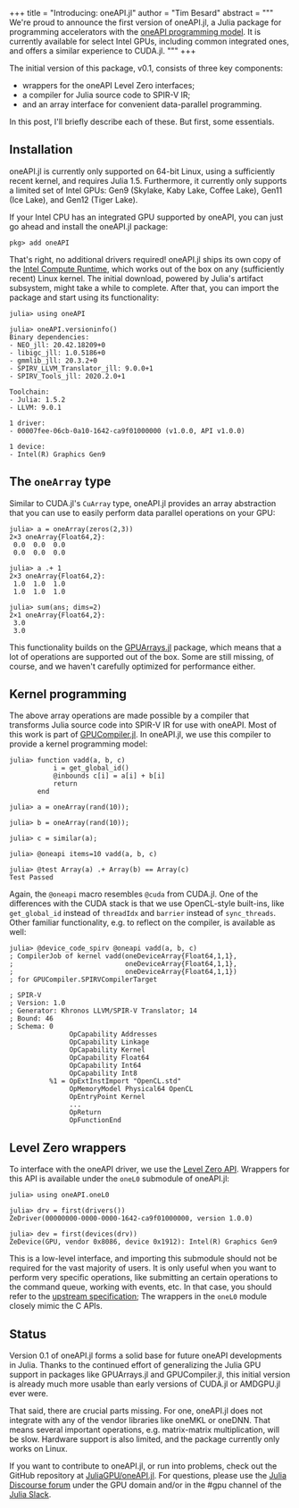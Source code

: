 +++
title = "Introducing: oneAPI.jl"
author = "Tim Besard"
abstract = """
    We're proud to announce the first version of oneAPI.jl, a Julia package for programming
    accelerators with the [oneAPI programming model](https://www.oneapi.com/). It is currently
    available for select Intel GPUs, including common integrated ones, and offers a similar
    experience to CUDA.jl.
    """
+++


The initial version of this package, v0.1, consists of three key components:
- wrappers for the oneAPI Level Zero interfaces;
- a compiler for Julia source code to SPIR-V IR;
- and an array interface for convenient data-parallel programming.

In this post, I'll briefly describe each of these. But first, some essentials.


## Installation

oneAPI.jl is currently only supported on 64-bit Linux, using a sufficiently recent kernel,
and requires Julia 1.5. Furthermore, it currently only supports a limited set of Intel GPUs:
Gen9 (Skylake, Kaby Lake, Coffee Lake), Gen11 (Ice Lake), and Gen12 (Tiger Lake).

If your Intel CPU has an integrated GPU supported by oneAPI, you can just go ahead and
install the oneAPI.jl package:

```
pkg> add oneAPI
```

That's right, no additional drivers required! oneAPI.jl ships its own copy of the [Intel
Compute Runtime](https://github.com/intel/compute-runtime), which works out of the box on
any (sufficiently recent) Linux kernel. The initial download, powered by Julia's artifact
subsystem, might take a while to complete. After that, you can import the package and start
using its functionality:

```julia-repl
julia> using oneAPI

julia> oneAPI.versioninfo()
Binary dependencies:
- NEO_jll: 20.42.18209+0
- libigc_jll: 1.0.5186+0
- gmmlib_jll: 20.3.2+0
- SPIRV_LLVM_Translator_jll: 9.0.0+1
- SPIRV_Tools_jll: 2020.2.0+1

Toolchain:
- Julia: 1.5.2
- LLVM: 9.0.1

1 driver:
- 00007fee-06cb-0a10-1642-ca9f01000000 (v1.0.0, API v1.0.0)

1 device:
- Intel(R) Graphics Gen9
```


## The `oneArray` type

Similar to CUDA.jl's `CuArray` type, oneAPI.jl provides an array abstraction that you can
use to easily perform data parallel operations on your GPU:

```julia-repl
julia> a = oneArray(zeros(2,3))
2×3 oneArray{Float64,2}:
 0.0  0.0  0.0
 0.0  0.0  0.0

julia> a .+ 1
2×3 oneArray{Float64,2}:
 1.0  1.0  1.0
 1.0  1.0  1.0

julia> sum(ans; dims=2)
2×1 oneArray{Float64,2}:
 3.0
 3.0
```

This functionality builds on the [GPUArrays.jl](https://github.com/JuliaGPU/GPUArrays.jl/)
package, which means that a lot of operations are supported out of the box. Some are still
missing, of course, and we haven't carefully optimized for performance either.


## Kernel programming

The above array operations are made possible by a compiler that transforms Julia source code
into SPIR-V IR for use with oneAPI. Most of this work is part of
[GPUCompiler.jl](https://github.com/JuliaGPU/GPUCompiler.jl). In oneAPI.jl, we use this
compiler to provide a kernel programming model:

```julia-repl
julia> function vadd(a, b, c)
           i = get_global_id()
           @inbounds c[i] = a[i] + b[i]
           return
       end

julia> a = oneArray(rand(10));

julia> b = oneArray(rand(10));

julia> c = similar(a);

julia> @oneapi items=10 vadd(a, b, c)

julia> @test Array(a) .+ Array(b) == Array(c)
Test Passed
```

Again, the `@oneapi` macro resembles `@cuda` from CUDA.jl. One of the differences with the
CUDA stack is that we use OpenCL-style built-ins, like `get_global_id` instead of
`threadIdx` and `barrier` instead of `sync_threads`. Other familiar functionality, e.g. to
reflect on the compiler, is available as well:

```julia-repl
julia> @device_code_spirv @oneapi vadd(a, b, c)
; CompilerJob of kernel vadd(oneDeviceArray{Float64,1,1},
;                            oneDeviceArray{Float64,1,1},
;                            oneDeviceArray{Float64,1,1})
; for GPUCompiler.SPIRVCompilerTarget

; SPIR-V
; Version: 1.0
; Generator: Khronos LLVM/SPIR-V Translator; 14
; Bound: 46
; Schema: 0
               OpCapability Addresses
               OpCapability Linkage
               OpCapability Kernel
               OpCapability Float64
               OpCapability Int64
               OpCapability Int8
          %1 = OpExtInstImport "OpenCL.std"
               OpMemoryModel Physical64 OpenCL
               OpEntryPoint Kernel
               ...
               OpReturn
               OpFunctionEnd
```


## Level Zero wrappers

To interface with the oneAPI driver, we use the [Level Zero
API](https://github.com/oneapi-src/level-zero). Wrappers for this API is available under the
`oneL0` submodule of oneAPI.jl:

```julia-repl
julia> using oneAPI.oneL0

julia> drv = first(drivers())
ZeDriver(00000000-0000-0000-1642-ca9f01000000, version 1.0.0)

julia> dev = first(devices(drv))
ZeDevice(GPU, vendor 0x8086, device 0x1912): Intel(R) Graphics Gen9
```

This is a low-level interface, and importing this submodule should not be required for the
vast majority of users. It is only useful when you want to perform very specific operations,
like submitting an certain operations to the command queue, working with events, etc. In
that case, you should refer to the [upstream
specification](https://spec.oneapi.com/level-zero/latest/index.html); The wrappers in the
`oneL0` module closely mimic the C APIs.


## Status

Version 0.1 of oneAPI.jl forms a solid base for future oneAPI developments in Julia. Thanks
to the continued effort of generalizing the Julia GPU support in packages like GPUArrays.jl
and GPUCompiler.jl, this initial version is already much more usable than early versions of
CUDA.jl or AMDGPU.jl ever were.

That said, there are crucial parts missing. For one, oneAPI.jl does not integrate with any
of the vendor libraries like oneMKL or oneDNN. That means several important operations, e.g.
matrix-matrix multiplication, will be slow. Hardware support is also limited, and the
package currently only works on Linux.

If you want to contribute to oneAPI.jl, or run into problems, check out the GitHub
repository at [JuliaGPU/oneAPI.jl](https://github.com/JuliaGPU/oneAPI.jl). For questions,
please use the [Julia Discourse forum](https://discourse.julialang.org/c/domain/gpu) under
the GPU domain and/or in the #gpu channel of the [Julia
Slack](https://julialang.org/community/).
